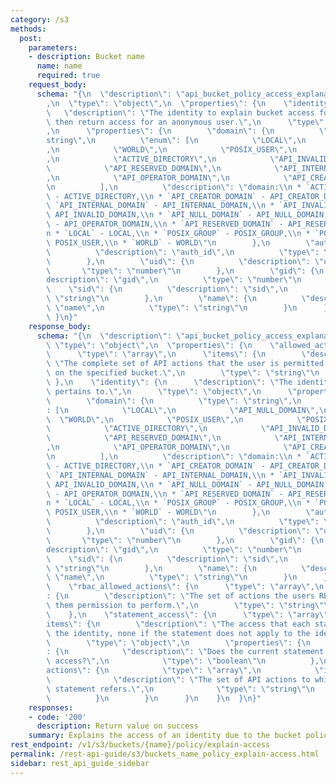 ```yaml
---
category: /s3
methods:
  post:
    parameters:
    - description: Bucket name
      name: name
      required: true
    request_body:
      schema: "{\n  \"description\": \"api_bucket_policy_access_explanation_options\"\
        ,\n  \"type\": \"object\",\n  \"properties\": {\n    \"identity\": {\n   \
        \   \"description\": \"The identity to explain bucket access for, if None\
        \ then return access for an anonymous user.\",\n      \"type\": \"object\"\
        ,\n      \"properties\": {\n        \"domain\": {\n          \"type\": \"\
        string\",\n          \"enum\": [\n            \"LOCAL\",\n            \"API_NULL_DOMAIN\"\
        ,\n            \"WORLD\",\n            \"POSIX_USER\",\n            \"POSIX_GROUP\"\
        ,\n            \"ACTIVE_DIRECTORY\",\n            \"API_INVALID_DOMAIN\",\n\
        \            \"API_RESERVED_DOMAIN\",\n            \"API_INTERNAL_DOMAIN\"\
        ,\n            \"API_OPERATOR_DOMAIN\",\n            \"API_CREATOR_DOMAIN\"\
        \n          ],\n          \"description\": \"domain:\\n * `ACTIVE_DIRECTORY`\
        \ - ACTIVE_DIRECTORY,\\n * `API_CREATOR_DOMAIN` - API_CREATOR_DOMAIN,\\n *\
        \ `API_INTERNAL_DOMAIN` - API_INTERNAL_DOMAIN,\\n * `API_INVALID_DOMAIN` -\
        \ API_INVALID_DOMAIN,\\n * `API_NULL_DOMAIN` - API_NULL_DOMAIN,\\n * `API_OPERATOR_DOMAIN`\
        \ - API_OPERATOR_DOMAIN,\\n * `API_RESERVED_DOMAIN` - API_RESERVED_DOMAIN,\\\
        n * `LOCAL` - LOCAL,\\n * `POSIX_GROUP` - POSIX_GROUP,\\n * `POSIX_USER` -\
        \ POSIX_USER,\\n * `WORLD` - WORLD\"\n        },\n        \"auth_id\": {\n\
        \          \"description\": \"auth_id\",\n          \"type\": \"string\"\n\
        \        },\n        \"uid\": {\n          \"description\": \"uid\",\n   \
        \       \"type\": \"number\"\n        },\n        \"gid\": {\n          \"\
        description\": \"gid\",\n          \"type\": \"number\"\n        },\n    \
        \    \"sid\": {\n          \"description\": \"sid\",\n          \"type\":\
        \ \"string\"\n        },\n        \"name\": {\n          \"description\":\
        \ \"name\",\n          \"type\": \"string\"\n        }\n      }\n    }\n \
        \ }\n}"
    response_body:
      schema: "{\n  \"description\": \"api_bucket_policy_access_explanation\",\n \
        \ \"type\": \"object\",\n  \"properties\": {\n    \"allowed_actions\": {\n\
        \      \"type\": \"array\",\n      \"items\": {\n        \"description\":\
        \ \"The complete set of API actions that the user is permitted to perform\
        \ on the specified bucket.\",\n        \"type\": \"string\"\n      }\n   \
        \ },\n    \"identity\": {\n      \"description\": \"The identity the explanation\
        \ pertains to.\",\n      \"type\": \"object\",\n      \"properties\": {\n\
        \        \"domain\": {\n          \"type\": \"string\",\n          \"enum\"\
        : [\n            \"LOCAL\",\n            \"API_NULL_DOMAIN\",\n          \
        \  \"WORLD\",\n            \"POSIX_USER\",\n            \"POSIX_GROUP\",\n\
        \            \"ACTIVE_DIRECTORY\",\n            \"API_INVALID_DOMAIN\",\n\
        \            \"API_RESERVED_DOMAIN\",\n            \"API_INTERNAL_DOMAIN\"\
        ,\n            \"API_OPERATOR_DOMAIN\",\n            \"API_CREATOR_DOMAIN\"\
        \n          ],\n          \"description\": \"domain:\\n * `ACTIVE_DIRECTORY`\
        \ - ACTIVE_DIRECTORY,\\n * `API_CREATOR_DOMAIN` - API_CREATOR_DOMAIN,\\n *\
        \ `API_INTERNAL_DOMAIN` - API_INTERNAL_DOMAIN,\\n * `API_INVALID_DOMAIN` -\
        \ API_INVALID_DOMAIN,\\n * `API_NULL_DOMAIN` - API_NULL_DOMAIN,\\n * `API_OPERATOR_DOMAIN`\
        \ - API_OPERATOR_DOMAIN,\\n * `API_RESERVED_DOMAIN` - API_RESERVED_DOMAIN,\\\
        n * `LOCAL` - LOCAL,\\n * `POSIX_GROUP` - POSIX_GROUP,\\n * `POSIX_USER` -\
        \ POSIX_USER,\\n * `WORLD` - WORLD\"\n        },\n        \"auth_id\": {\n\
        \          \"description\": \"auth_id\",\n          \"type\": \"string\"\n\
        \        },\n        \"uid\": {\n          \"description\": \"uid\",\n   \
        \       \"type\": \"number\"\n        },\n        \"gid\": {\n          \"\
        description\": \"gid\",\n          \"type\": \"number\"\n        },\n    \
        \    \"sid\": {\n          \"description\": \"sid\",\n          \"type\":\
        \ \"string\"\n        },\n        \"name\": {\n          \"description\":\
        \ \"name\",\n          \"type\": \"string\"\n        }\n      }\n    },\n\
        \    \"rbac_allowed_actions\": {\n      \"type\": \"array\",\n      \"items\"\
        : {\n        \"description\": \"The set of actions the users RBAC roles gives\
        \ them permission to perform.\",\n        \"type\": \"string\"\n      }\n\
        \    },\n    \"statement_access\": {\n      \"type\": \"array\",\n      \"\
        items\": {\n        \"description\": \"The access that each statement provides\
        \ the identity, none if the statement does not apply to the identity.\",\n\
        \        \"type\": \"object\",\n        \"properties\": {\n          \"allow\"\
        : {\n            \"description\": \"Does the current statement allow or deny\
        \ access?\",\n            \"type\": \"boolean\"\n          },\n          \"\
        actions\": {\n            \"type\": \"array\",\n            \"items\": {\n\
        \              \"description\": \"The set of API actions to which the current\
        \ statement refers.\",\n              \"type\": \"string\"\n            }\n\
        \          }\n        }\n      }\n    }\n  }\n}"
    responses:
    - code: '200'
      description: Return value on success
    summary: Explains the access of an identity due to the bucket policy.
rest_endpoint: /v1/s3/buckets/{name}/policy/explain-access
permalink: /rest-api-guide/s3/buckets_name_policy_explain-access.html
sidebar: rest_api_guide_sidebar
---
```

